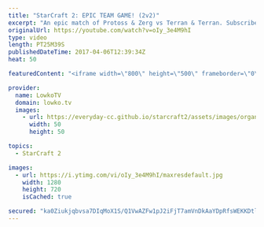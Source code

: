 ```yaml
---
title: "StarCraft 2: EPIC TEAM GAME! (2v2)"
excerpt: "An epic match of Protoss & Zerg vs Terran & Terran. Subscribe for more videos: http://lowko.tv/youtube Proxy vs Proxy: https://goo.gl/iHc1jT  I haven't casted many team games in StarCraft 2 at all. While I'm very comfortable commentating and analysis professional matches of 1 versus 1, casting a 2 versus"
originalUrl: https://youtube.com/watch?v=oIy_3e4M9hI
type: video
length: PT25M39S
publishedDateTime: 2017-04-06T12:39:34Z
heat: 50

featuredContent: "<iframe width=\"800\" height=\"500\" frameborder=\"0\" src=\"https://www.youtube.com/embed/oIy_3e4M9hI\" allow=\"accelerometer; autoplay; encrypted-media; gyroscope; picture-in-picture\" allowfullscreen></iframe>"

provider:
  name: LowkoTV
  domain: lowko.tv
  images:
    - url: https://everyday-cc.github.io/starcraft2/assets/images/organizations/lowko.tv-50x50.jpg
      width: 50
      height: 50

topics:
  - StarCraft 2

images:
  - url: https://i.ytimg.com/vi/oIy_3e4M9hI/maxresdefault.jpg
    width: 1280
    height: 720
    isCached: true

secured: "ka0Ziukjqbvsa7DIqMoX1S/Q1VwAZFw1pJ2iFjT7amVnDkAaYDpRfsWEKKDtladNjwjSeDPaef5ZVfZGyWFyv17z5Pnt95LyCTmde0CVPZc/6TTYp2pX1/Z8zuTey9ePiFq+hjxiHDv8Sq9m77i8heIKxfuRpcDVuz9/35wEtKgGyvqZLd3tM39iw3DGYiK7fdRYxSsRYQQ8ufklQPGml1JfhtjU+mXLv+l4mOrjO/jqQB1dKzkGvu8s6xSoIs5jMQ6UG5zT6tU7SCtk9tuXLXnuIpSU9z844ersGFofs6dtY5BKcZQwBhPegnW51pg/YLEQXzFpkUItYp28pYvfEX9zZom0tccAByW5xQvQCju0ddZAk36Gmt6Oc6DwEwjZHJ560C0KaGZO+YxsXR3BVzcMc7EmQlNhPsUwLMbKuht9ro6d7T2dWEi5Y8o7g9Qx;4yBH9HFBb+vzKx2Ln5LDew=="
---
```


